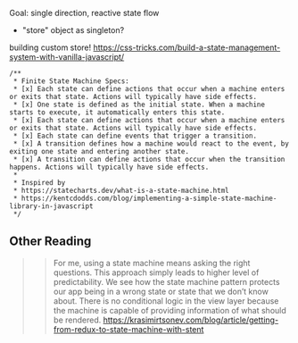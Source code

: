 Goal: 
single direction, reactive state flow

- "store" object as singleton?

building custom store!
https://css-tricks.com/build-a-state-management-system-with-vanilla-javascript/

```
/**
 * Finite State Machine Specs:
 * [x] Each state can define actions that occur when a machine enters or exits that state. Actions will typically have side effects.
 * [x] One state is defined as the initial state. When a machine starts to execute, it automatically enters this state.
 * [x] Each state can define actions that occur when a machine enters or exits that state. Actions will typically have side effects.
 * [x] Each state can define events that trigger a transition.
 * [x] A transition defines how a machine would react to the event, by exiting one state and entering another state.
 * [x] A transition can define actions that occur when the transition happens. Actions will typically have side effects.
 *
 * Inspired by
 * https://statecharts.dev/what-is-a-state-machine.html
 * https://kentcdodds.com/blog/implementing-a-simple-state-machine-library-in-javascript
 */
```

## Other Reading
>> For me, using a state machine means asking the right questions. This approach simply leads to higher level of predictability. We see how the state machine pattern protects our app being in a wrong state or state that we don’t know about. There is no conditional logic in the view layer because the machine is capable of providing information of what should be rendered.
https://krasimirtsonev.com/blog/article/getting-from-redux-to-state-machine-with-stent

